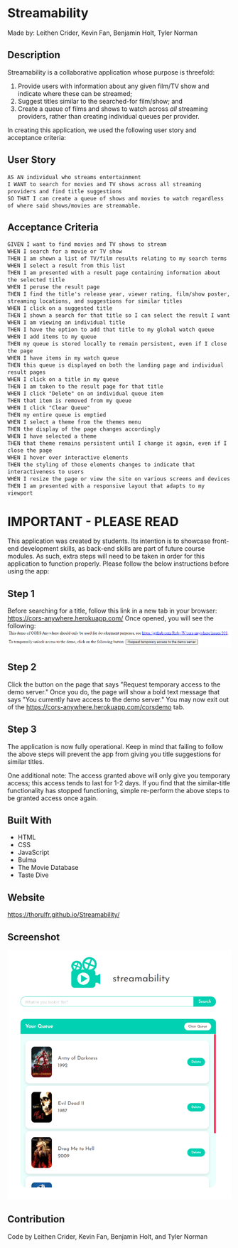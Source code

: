 # Streamability

Made by: Leithen Crider, Kevin Fan, Benjamin Holt, Tyler Norman

## Description

Streamability is a collaborative application whose purpose is threefold:

1. Provide users with information about any given film/TV show and indicate where these can be streamed;
2. Suggest titles similar to the searched-for film/show; and
3. Create a queue of films and shows to watch across *all* streaming providers, rather than creating individual queues per provider.

In creating this application, we used the following user story and acceptance criteria:

## User Story

```
AS AN individual who streams entertainment
I WANT to search for movies and TV shows across all streaming providers and find title suggestions
SO THAT I can create a queue of shows and movies to watch regardless of where said shows/movies are streamable.
```

## Acceptance Criteria

```
GIVEN I want to find movies and TV shows to stream
WHEN I search for a movie or TV show
THEN I am shown a list of TV/film results relating to my search terms
WHEN I select a result from this list
THEN I am presented with a result page containing information about the selected title
WHEN I peruse the result page
THEN I find the title's release year, viewer rating, film/show poster, streaming locations, and suggestions for similar titles
WHEN I click on a suggested title
THEN I shown a search for that title so I can select the result I want
WHEN I am viewing an individual title
THEN I have the option to add that title to my global watch queue
WHEN I add items to my queue
THEN my queue is stored locally to remain persistent, even if I close the page
WHEN I have items in my watch queue
THEN this queue is displayed on both the landing page and individual result pages
WHEN I click on a title in my queue
THEN I am taken to the result page for that title
WHEN I click "Delete" on an individual queue item
THEN that item is removed from my queue
WHEN I click "Clear Queue"
THEN my entire queue is emptied
WHEN I select a theme from the themes menu
THEN the display of the page changes accordingly
WHEN I have selected a theme
THEN that theme remains persistent until I change it again, even if I close the page
WHEN I hover over interactive elements
THEN the styling of those elements changes to indicate that interactiveness to users
WHEN I resize the page or view the site on various screens and devices
THEN I am presented with a responsive layout that adapts to my viewport
```

# IMPORTANT - PLEASE READ

This application was created by students. Its intention is to showcase front-end development skills, as back-end skills are part of future course modules. As such, extra steps will need to be taken in order for this application to function properly. Please follow the below instructions before using the app:

## Step 1

Before searching for a title, follow this link in a new tab in your browser: <https://cors-anywhere.herokuapp.com/>
Once opened, you will see the following:
![CORS-Anywhere/Heroku](./assets/images/heroku.PNG)

## Step 2

Click the button on the page that says "Request temporary access to the demo server." Once you do, the page will show a bold text message that says "You currently have access to the demo server."
You may now exit out of the <https://cors-anywhere.herokuapp.com/corsdemo> tab.

## Step 3

The application is now fully operational. Keep in mind that failing to follow the above steps will prevent the app from giving you title suggestions for similar titles.

One additional note: The access granted above will only give you temporary access; this access tends to last for 1-2 days. If you find that the similar-title functionality has stopped functioning, simple re-perform the above steps to be granted access once again.

## Built With

* HTML
* CSS
* JavaScript
* Bulma
* The Movie Database
* Taste Dive

## Website

<https://thorulfr.github.io/Streamability/>

## Screenshot

![Screenshot](./assets/images/readme-screenshot.png)

## Contribution

Code by Leithen Crider, Kevin Fan, Benjamin Holt, and Tyler Norman
